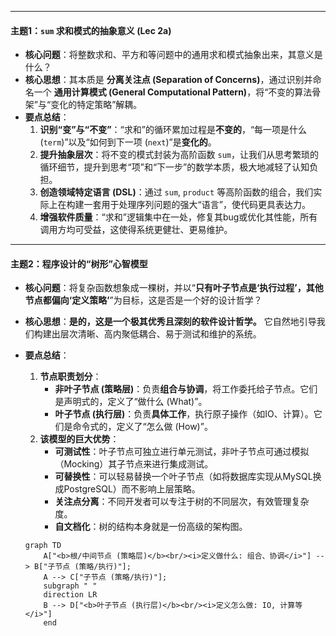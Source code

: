 

-----

#### **主题1：`sum` 求和模式的抽象意义 (Lec 2a)**

  * **核心问题**：将整数求和、平方和等问题中的通用求和模式抽象出来，其意义是什么？
  * **核心思想**：其本质是 **分离关注点 (Separation of Concerns)**，通过识别并命名一个 **通用计算模式 (General Computational Pattern)**，将“不变的算法骨架”与“变化的特定策略”解耦。
  * **要点总结**：
    1.  **识别“变”与“不变”**：“求和”的循环累加过程是**不变的**，“每一项是什么 (`term`)”以及“如何到下一项 (`next`)”是**变化的**。
    2.  **提升抽象层次**：将不变的模式封装为高阶函数 `sum`，让我们从思考繁琐的循环细节，提升到思考“项”和“下一步”的数学本质，极大地减轻了认知负担。
    3.  **创造领域特定语言 (DSL)**：通过 `sum`, `product` 等高阶函数的组合，我们实际上在构建一套用于处理序列问题的强大“语言”，使代码更具表达力。
    4.  **增强软件质量**：“求和”逻辑集中在一处，修复其bug或优化其性能，所有调用方均可受益，这使得系统更健壮、更易维护。

-----


#### **主题2：程序设计的“树形”心智模型**

  * **核心问题**：将复杂函数想象成一棵树，并以“**只有叶子节点是‘执行过程’，其他节点都偏向‘定义策略’**”为目标，这是否是一个好的设计哲学？

  * **核心思想**：**是的，这是一个极其优秀且深刻的软件设计哲学。** 它自然地引导我们构建出层次清晰、高内聚低耦合、易于测试和维护的系统。

  * **要点总结**：

    1.  **节点职责划分**：
          * **非叶子节点 (策略层)**：负责**组合与协调**，将工作委托给子节点。它们是声明式的，定义了“做什么 (What)”。
          * **叶子节点 (执行层)**：负责**具体工作**，执行原子操作（如IO、计算）。它们是命令式的，定义了“怎么做 (How)”。
    2.  **该模型的巨大优势**：
          * **可测试性**：叶子节点可独立进行单元测试，非叶子节点可通过模拟（Mocking）其子节点来进行集成测试。
          * **可替换性**：可以轻易替换一个叶子节点（如将数据库实现从MySQL换成PostgreSQL）而不影响上层策略。
          * **关注点分离**：不同开发者可以专注于树的不同层次，有效管理复杂度。
          * **自文档化**：树的结构本身就是一份高级的架构图。

    <!-- end list -->

    ```mermaid
    graph TD
        A["<b>根/中间节点 (策略层)</b><br/><i>定义做什么: 组合、协调</i>"] --> B["子节点 (策略/执行)"];
        A --> C["子节点 (策略/执行)"];
        subgraph " "
        direction LR
        B --> D["<b>叶子节点 (执行层)</b><br/><i>定义怎么做: IO, 计算等</i>"]
        end
    ```